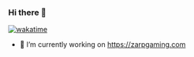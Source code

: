 ### Hi there 👋

[![wakatime](https://wakatime.com/badge/user/9131a46a-a2b9-4fea-a8d6-ece5590cf13b.svg)](https://wakatime.com/@9131a46a-a2b9-4fea-a8d6-ece5590cf13b)


- 🔭 I’m currently working on https://zarpgaming.com

<!--
**alanhamlett/alanhamlett** is a ✨ _special_ ✨ repository because its `README.md` (this file) appears on your GitHub profile.

Here are some ideas to get you started:

- 🔭 I’m currently working on ...
- 🌱 I’m currently learning ...
- 👯 I’m looking to collaborate on ...
- 🤔 I’m looking for help with ...
- 💬 Ask me about ...
- 📫 How to reach me: ...
- 😄 Pronouns: ...
- ⚡ Fun fact: ...
-->
